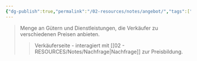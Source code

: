 ```yaml
---
{"dg-publish":true,"permalink":"/02-resources/notes/angebot/","tags":["markt/mechanismus","wirtschaft/bwl"],"noteIcon":"","updated":"2025-09-27T01:32:43.000+02:00"}
---
```


>Menge an Gütern und Dienstleistungen, die Verkäufer zu verschiedenen Preisen anbieten.
>>Verkäuferseite - interagiert mit [[02 - RESOURCES/Notes/Nachfrage\|Nachfrage]] zur Preisbildung.